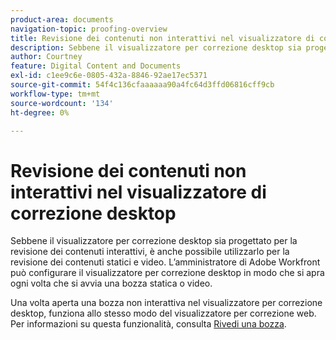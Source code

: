 ```yaml
---
product-area: documents
navigation-topic: proofing-overview
title: Revisione dei contenuti non interattivi nel visualizzatore di correzione desktop
description: Sebbene il visualizzatore per correzione desktop sia progettato per la revisione dei contenuti interattivi, è anche possibile utilizzarlo per la revisione dei contenuti statici e video. L’amministratore di Adobe Workfront può configurare il visualizzatore per correzione desktop in modo che si apra ogni volta che si avvia una bozza statica o video.
author: Courtney
feature: Digital Content and Documents
exl-id: c1ee9c6e-0805-432a-8846-92ae17ec5371
source-git-commit: 54f4c136cfaaaaaa90a4fc64d3ffd06816cff9cb
workflow-type: tm+mt
source-wordcount: '134'
ht-degree: 0%

---
```


# Revisione dei contenuti non interattivi nel visualizzatore di correzione desktop

Sebbene il visualizzatore per correzione desktop sia progettato per la revisione dei contenuti interattivi, è anche possibile utilizzarlo per la revisione dei contenuti statici e video. L’amministratore di Adobe Workfront può configurare il visualizzatore per correzione desktop in modo che si apra ogni volta che si avvia una bozza statica o video.

Una volta aperta una bozza non interattiva nel visualizzatore per correzione desktop, funziona allo stesso modo del visualizzatore per correzione web. Per informazioni su questa funzionalità, consulta [Rivedi una bozza](../../../review-and-approve-work/proofing/reviewing-proofs-within-workfront/review-a-proof/review-a-proof.md).
